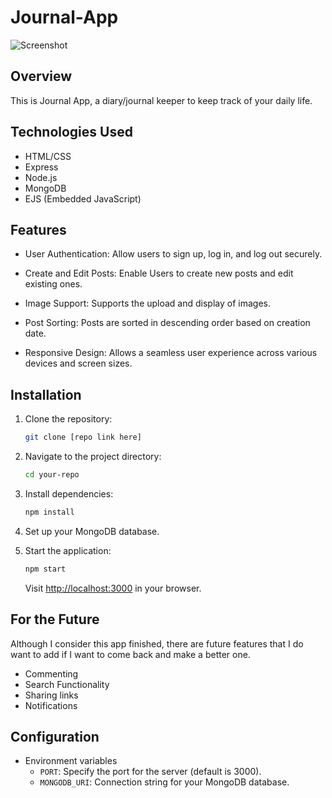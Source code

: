 

# Journal-App

![Screenshot](https://i.ibb.co/hFvHFYh/Screenshot-2023-11-14-014025.png)

## Overview

This is Journal App, a diary/journal keeper to keep track of your daily life.

## Technologies Used

- HTML/CSS
- Express
- Node.js
- MongoDB
- EJS (Embedded JavaScript)

## Features

- User Authentication: Allow users to sign up, log in, and log out securely.

- Create and Edit Posts: Enable Users to create new posts and edit existing ones.

- Image Support: Supports the upload and display of images.

- Post Sorting: Posts are sorted in descending order based on creation date.

- Responsive Design: Allows a seamless user experience across various devices and screen sizes.


## Installation

1. Clone the repository:

   ```bash
   git clone [repo link here]
   ```

2. Navigate to the project directory:

   ```bash
   cd your-repo
   ```

3. Install dependencies:

   ```bash
   npm install
   ```

4. Set up your MongoDB database.

5. Start the application:

   ```bash
   npm start
   ```

   Visit [http://localhost:3000](http://localhost:3000) in your browser.

## For the Future

Although I consider this app finished, there are future features that I do want to add if I want to come back and make a better one.

- Commenting
- Search Functionality
- Sharing links
- Notifications


## Configuration

- Environment variables
  - `PORT`: Specify the port for the server (default is 3000).
  - `MONGODB_URI`: Connection string for your MongoDB database.
